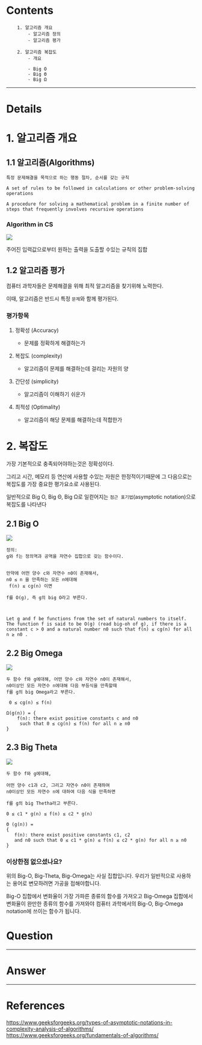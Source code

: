 # Contents

```
    1. 알고리즘 개요
        - 알고리즘 정의
        - 알고리즘 평가

    2. 알고리즘 복잡도
        - 개요

        - Big O
        - Big Θ
        - Big Ω

```

---

# Details

# 1. 알고리즘 개요

## 1.1 알고리즘(Algorithms)

```
특정 문제해결을 목적으로 하는 행동 절차, 순서를 갖는 규칙

A set of rules to be followed in calculations or other problem-solving operations

A procedure for solving a mathematical problem in a finite number of steps that frequently involves recursive operations
```

### Algorithm in CS

![](https://media.geeksforgeeks.org/wp-content/cdn-uploads/20191016135223/What-is-Algorithm_-1024x631.jpg)

주어진 입력값으로부터 원하는 출력을 도출할 수있는 규칙의 집합

## 1.2 알고리즘 평가

컴퓨터 과학자들은 문제해결을 위해 최적 알고리즘을
찾기위해 노력한다.

이때, 알고리즘은 반드시 특정 `문제`와 함께 평가된다.

### 평가항목

1. 정확성 (Accuracy)

   - 문제를 정확하게 해결하는가

2. 복잡도 (complexity)

   - 알고리즘이 문제를 해결하는데 걸리는 자원의 양

3. 간단성 (simplicity)

   - 알고리즘이 이해하기 쉬운가

4. 최적성 (Optimality)

   - 알고리즘이 해당 문제를 해결하는데 적합한가

# 2. 복잡도

가장 기본적으로 충족되어야하는것은 정확성이다.

그리고 시간, 메모리 등 연산에 사용할 수있는 자원은 한정적이기때문에
그 다음으로는 복잡도를 가장 중요한 평가요소로 사용된다.

일반적으로 Big O, Big Θ, Big Ω로 일컫어지는 `점근 표기법`(asymptotic notation)으로
복잡도를 나타낸다

## 2.1 Big O

![](https://media.geeksforgeeks.org/wp-content/uploads/AlgoAnalysis-2.png)

```
정의:
g와 f는 정의역과 공역을 자연수 집합으로 갖는 함수이다.


만약에 어떤 양수 c와 자연수 n0이 존재해서,
n0 ≤ n 을 만족하는 모든 n에대해
 f(n) ≤ cg(n) 이면

f를 O(g), 즉 g의 big O라고 부른다.



Let g and f be functions from the set of natural numbers to itself. The function f is said to be O(g) (read big-oh of g), if there is a constant c > 0 and a natural number n0 such that f(n) ≤ cg(n) for all n ≥ n0 .
```

## 2.2 Big Omega

![](https://media.geeksforgeeks.org/wp-content/uploads/AlgoAnalysis-3.png)

```
두 함수 f와 g에대해, 어떤 양수 c와 자연수 n0이 존재해서,
n0이상인 모든 자연수 n에대해 다음 부등식을 만족할때
f를 g의 big Omega라고 부른다.

 0 ≤ cg(n) ≤ f(n)

Ω(g(n)) = {
    f(n): there exist positive constants c and n0
     such that 0 ≤ cg(n) ≤ f(n) for all n ≥ n0
}
```

## 2.3 Big Theta

![](https://media.geeksforgeeks.org/wp-content/uploads/20220822015828/thetanotation.png)

```
두 함수 f와 g에대해,

어떤 양수 c1과 c2, 그리고 자연수 n0이 존재하여
n0이상인 모든 자연수 n에 대하여 다음 식을 만족하면

f를 g의 big Thetha라고 부른다.

0 ≤ c1 * g(n) ≤ f(n) ≤ c2 * g(n)

Θ (g(n)) =
{
   f(n): there exist positive constants c1, c2
   and n0 such that 0 ≤ c1 * g(n) ≤ f(n) ≤ c2 * g(n) for all n ≥ n0
}
```

### 이상한점 없으셨나요?

위의 Big-O, Big-Theta, Big-Omega는 사실 집합입니다.
우리가 일반적으로 사용하는 용어로 변모하려면 가공을 접해야합니다.

Big-O 집합에서 변화율이 가장 가파른 종류의 함수를 가져오고
Big-Omega 집합에서 변화율이 완만한 종류의 함수를 가져와야
컴퓨터 과학에서의 Big-O, Big-Omega notation에 쓰이는 함수가 됩니다.

# Question

---

# Answer

---

# References

https://www.geeksforgeeks.org/types-of-asymptotic-notations-in-complexity-analysis-of-algorithms/
https://www.geeksforgeeks.org/fundamentals-of-algorithms/
